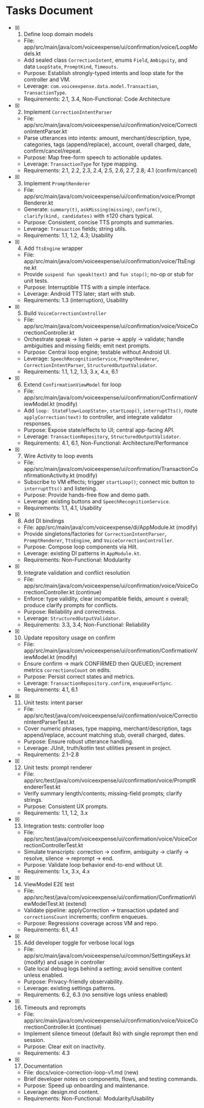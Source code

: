 # Tasks Document

- [x] 1. Define loop domain models
  - File: app/src/main/java/com/voiceexpense/ui/confirmation/voice/LoopModels.kt
  - Add sealed class `CorrectionIntent`, enums `Field`, `Ambiguity`, and data `LoopState`, `PromptKind`, `Timeouts`.
  - Purpose: Establish strongly-typed intents and loop state for the controller and VM.
  - Leverage: `com.voiceexpense.data.model.Transaction`, `TransactionType`.
  - Requirements: 2.1, 3.4, Non-Functional: Code Architecture

- [x] 2. Implement `CorrectionIntentParser`
  - File: app/src/main/java/com/voiceexpense/ui/confirmation/voice/CorrectionIntentParser.kt
  - Parse utterances into intents: amount, merchant/description, type, categories, tags (append/replace), account, overall charged, date, confirm/cancel/repeat.
  - Purpose: Map free-form speech to actionable updates.
  - Leverage: `TransactionType` for type mapping.
  - Requirements: 2.1, 2.2, 2.3, 2.4, 2.5, 2.6, 2.7, 2.8; 4.1 (confirm/cancel)

- [x] 3. Implement `PromptRenderer`
  - File: app/src/main/java/com/voiceexpense/ui/confirmation/voice/PromptRenderer.kt
  - Generate: `summary(t)`, `askMissing(missing)`, `confirm()`, `clarify(kind, candidates)` with ≤120 chars typical.
  - Purpose: Consistent, concise TTS prompts and summaries.
  - Leverage: `Transaction` fields; string utils.
  - Requirements: 1.1, 1.2, 4.3; Usability

- [x] 4. Add `TtsEngine` wrapper
  - File: app/src/main/java/com/voiceexpense/ui/confirmation/voice/TtsEngine.kt
  - Provide `suspend fun speak(text)` and `fun stop()`; no-op or stub for unit tests.
  - Purpose: Interruptible TTS with a simple interface.
  - Leverage: Android TTS later; start with stub.
  - Requirements: 1.3 (interruption), Usability

- [x] 5. Build `VoiceCorrectionController`
  - File: app/src/main/java/com/voiceexpense/ui/confirmation/voice/VoiceCorrectionController.kt
  - Orchestrate speak → listen → parse → apply → validate; handle ambiguities and missing fields; emit next prompts.
  - Purpose: Central loop engine; testable without Android UI.
  - Leverage: `SpeechRecognitionService`, `PromptRenderer`, `CorrectionIntentParser`, `StructuredOutputValidator`.
  - Requirements: 1.1, 1.2, 1.3, 3.x, 4.x, 6.1

- [x] 6. Extend `ConfirmationViewModel` for loop
  - File: app/src/main/java/com/voiceexpense/ui/confirmation/ConfirmationViewModel.kt (modify)
  - Add `loop: StateFlow<LoopState>`, `startLoop()`, `interruptTts()`, route `applyCorrection(text)` to controller, and integrate validator responses.
  - Purpose: Expose state/effects to UI; central app-facing API.
  - Leverage: `TransactionRepository`, `StructuredOutputValidator`.
  - Requirements: 4.1, 6.1, Non-Functional: Architecture/Performance

- [x] 7. Wire Activity to loop events
  - File: app/src/main/java/com/voiceexpense/ui/confirmation/TransactionConfirmationActivity.kt (modify)
  - Subscribe to VM effects; trigger `startLoop()`; connect mic button to `interruptTts()` and listening.
  - Purpose: Provide hands-free flow and demo path.
  - Leverage: existing buttons and `SpeechRecognitionService`.
  - Requirements: 1.1, 4.1, Usability

- [x] 8. Add DI bindings
  - File: app/src/main/java/com/voiceexpense/di/AppModule.kt (modify)
  - Provide singletons/factories for `CorrectionIntentParser`, `PromptRenderer`, `TtsEngine`, and `VoiceCorrectionController`.
  - Purpose: Compose loop components via Hilt.
  - Leverage: existing DI patterns in `AppModule.kt`.
  - Requirements: Non-Functional: Modularity

- [x] 9. Integrate validation and conflict resolution
  - File: app/src/main/java/com/voiceexpense/ui/confirmation/voice/VoiceCorrectionController.kt (continue)
  - Enforce: type validity, clear incompatible fields, amount ≤ overall; produce clarify prompts for conflicts.
  - Purpose: Reliability and correctness.
  - Leverage: `StructuredOutputValidator`.
  - Requirements: 3.3, 3.4; Non-Functional: Reliability

- [x] 10. Update repository usage on confirm
  - File: app/src/main/java/com/voiceexpense/ui/confirmation/ConfirmationViewModel.kt (modify)
  - Ensure confirm → mark CONFIRMED then QUEUED; increment metrics `correctionsCount` on edits.
  - Purpose: Persist correct states and metrics.
  - Leverage: `TransactionRepository.confirm`, `enqueueForSync`.
  - Requirements: 4.1, 6.1

- [x] 11. Unit tests: intent parser
  - File: app/src/test/java/com/voiceexpense/ui/confirmation/voice/CorrectionIntentParserTest.kt
  - Cover numeric phrases, type mapping, merchant/description, tags append/replace, account matching stub, overall charged, dates.
  - Purpose: Ensure robust utterance handling.
  - Leverage: JUnit, truth/kotlin test utilities present in project.
  - Requirements: 2.1–2.8

- [x] 12. Unit tests: prompt renderer
  - File: app/src/test/java/com/voiceexpense/ui/confirmation/voice/PromptRendererTest.kt
  - Verify summary length/contents; missing-field prompts; clarify strings.
  - Purpose: Consistent UX prompts.
  - Requirements: 1.1, 1.2, 3.x

- [x] 13. Integration tests: controller loop
  - File: app/src/test/java/com/voiceexpense/ui/confirmation/voice/VoiceCorrectionControllerTest.kt
  - Simulate transcripts: correction → confirm, ambiguity → clarify → resolve, silence → reprompt → end.
  - Purpose: Validate loop behavior end-to-end without UI.
  - Requirements: 1.x, 3.x, 4.x

- [x] 14. ViewModel E2E test
  - File: app/src/test/java/com/voiceexpense/ui/confirmation/ConfirmationViewModelTest.kt (extend)
  - Validate pipeline: applyCorrection → transaction updated and `correctionsCount` increments; confirm enqueues.
  - Purpose: Regressions coverage across VM and repo.
  - Requirements: 6.1, 4.1

- [x] 15. Add developer toggle for verbose local logs
  - File: app/src/main/java/com/voiceexpense/ui/common/SettingsKeys.kt (modify) and usage in controller
  - Gate local debug logs behind a setting; avoid sensitive content unless enabled.
  - Purpose: Privacy-friendly observability.
  - Leverage: existing settings patterns.
  - Requirements: 6.2, 6.3 (no sensitive logs unless enabled)

- [x] 16. Timeouts and reprompts
  - File: app/src/main/java/com/voiceexpense/ui/confirmation/voice/VoiceCorrectionController.kt (continue)
  - Implement silence timeout (default 8s) with single reprompt then end session.
  - Purpose: Clear exit on inactivity.
  - Requirements: 4.3

- [x] 17. Documentation
  - File: docs/voice-correction-loop-v1.md (new)
  - Brief developer notes on components, flows, and testing commands.
  - Purpose: Speed up onboarding and maintenance.
  - Leverage: design.md content.
  - Requirements: Non-Functional: Modularity/Usability
